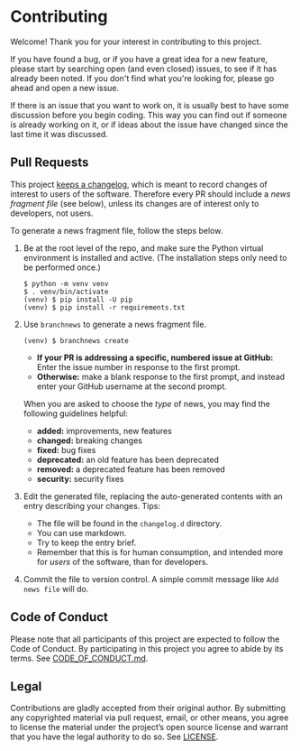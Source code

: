 # Contributing

Welcome! Thank you for your interest in contributing to this project.

If you have found a bug, or if you have a great idea for a new feature, please
start by searching open (and even closed) issues, to see if it has already been
noted. If you don't find what you're looking for, please go ahead and open
a new issue.

If there is an issue that you want to work on, it is usually best to have some
discussion before you begin coding. This way you can find out if someone is
already working on it, or if ideas about the issue have changed since the last
time it was discussed.


## Pull Requests

This project [keeps a changelog](https://keepachangelog.com/), which is meant
to record changes of interest to users of the software. Therefore every PR
should include a *news fragment file* (see below), unless its changes are
of interest only to developers, not users.

To generate a news fragment file, follow the steps below.

1. Be at the root level of the repo, and make sure the Python virtual environment
   is installed and active. (The installation steps only need to be performed once.)

   ```
   $ python -m venv venv
   $ . venv/bin/activate
   (venv) $ pip install -U pip
   (venv) $ pip install -r requirements.txt
   ```

2. Use `branchnews` to generate a news fragment file.

   ```
   (venv) $ branchnews create
   ```
   
   * **If your PR is addressing a specific, numbered issue at GitHub:** Enter the issue
     number in response to the first prompt.
   * **Otherwise:** make a blank response to the first prompt, and instead enter your
     GitHub username at the second prompt.
   
   When you are asked to choose the *type* of news, you may find the following guidelines
   helpful:

   * **added:** improvements, new features
   * **changed:** breaking changes
   * **fixed:** bug fixes
   * **deprecated:** an old feature has been deprecated
   * **removed:** a deprecated feature has been removed
   * **security:** security fixes

3. Edit the generated file, replacing the auto-generated contents with an entry 
   describing your changes. Tips:

   * The file will be found in the `changelog.d` directory.
   * You can use markdown.
   * Try to keep the entry brief.
   * Remember that this is for human consumption, and intended more for *users* of the
     software, than for developers.

4. Commit the file to version control. A simple commit message like `Add news file` will do.


## Code of Conduct

Please note that all participants of this project are expected to follow the
Code of Conduct. By participating in this project you agree to abide by its
terms. See [CODE_OF_CONDUCT.md](CODE_OF_CONDUCT.md).


## Legal

Contributions are gladly accepted from their original author. By submitting
any copyrighted material via pull request, email, or other means, you agree to
license the material under the project’s open source license and warrant that
you have the legal authority to do so. See [LICENSE](LICENSE).
